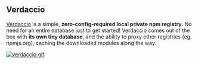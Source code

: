 ## Verdaccio

[Verdaccio](https://verdaccio.org/) is a simple, **zero-config-required local private npm registry**.
No need for an entire database just to get started! Verdaccio comes out of the box with
**its own tiny database**, and the ability to proxy other registries (eg. npmjs.org),
caching the downloaded modules along the way.

[![verdaccio gif](https://cdn.verdaccio.dev/readme/readme-website.png)](https://verdaccio.org/)

